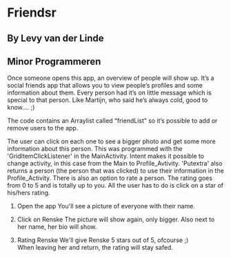 # Friendsr
## By Levy van der Linde 
## Minor Programmeren

Once someone opens this app, an overview of people will show up. 
It’s a social friends app that allows you to view people’s profiles and some information about them. 
Every person had it’s on little message which is special to that person. 
Like Martijn, who said he’s always cold, good to know…. ;)

The code contains an Arraylist called “friendList” so it’s possible to add or remove users to the app. 

The user can click on each one to see a bigger photo and get some more information about this person. 
This was programmed with the 'GridItemClickListener' in the MainActivity. Intent makes it possible to change activity, in this case
from the Main to Profile_Avtivity. 'Putextra' also returns a person (the person that was clicked) to use their information in the Profile_Activity.
There is also an option to rate a person. The rating goes from 0 to 5 and is totally up to you. All the user has to do is click on a star of his/hers rating. 

1. Open the app
You'll see a picture of everyone with their name.

2. Click on Renske
The picture will show again, only bigger. Also next to her name, her bio will show. 

3. Rating Renske
We'll give Renske 5 stars out of 5, ofcourse ;)  
When leaving her and return, the rating will stay safed. 

